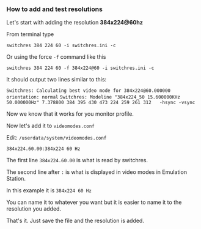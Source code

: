 ### How to add and test resolutions
  
Let's start with adding the resolution **384x224@60hz**

From terminal type

`switchres 384 224 60 -i switchres.ini -c`

Or using the force `-f` command like this

`switchres 384 224 60 -f 384x224@60 -i switchres.ini -c`

It should output two lines similar to this: 

`Switchres: Calculating best video mode for 384x224@60.000000 orientation: normal`
`Switchres: Modeline "384x224_50 15.600000KHz 50.000000Hz" 7.378800 384 395 430 473 224 259 261 312   -hsync -vsync`

Now we know that it works for you monitor profile. 

Now let's add it to `videomodes.conf`

Edit: `/userdata/system/videomodes.conf`

`384x224.60.00:384x224 60 Hz`

The first line `384x224.60.00` is what is read by switchres. 

The second line after `:` is what is displayed in video modes in Emulation Station. 

In this example it is `384x224 60 Hz`

You can name it to whatever you want but it is easier to name it to the resolution you added. 

That's it. Just save the file and the resolution is added. 